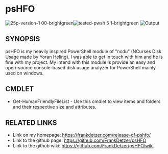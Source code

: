 # psHFO
![25p-version-1 00-brightgreen](https://user-images.githubusercontent.com/57404682/102818919-cf987380-43d2-11eb-9ccb-2ec6b24ed667.png)![tested-pwsh 5 1-brightgreen](https://user-images.githubusercontent.com/57404682/102818921-d0310a00-43d2-11eb-9544-efd82a15a434.png)
![Output](https://user-images.githubusercontent.com/57404682/102819648-23f02300-43d4-11eb-8946-309b626738e2.png)

## SYNOPSIS
psHFO is my heavily inspired PowerShell module of "ncdu" (NCurses Disk Usage made by Yoran Heling). I was able to get in touch with him and he is fine with my project. My intend with this module is provide an easy and open-source console-based disk usage analyzer for PowerShell mainly used on windows.

## CMDLET
* Get-HumanFriendlyFileList - Use this cmdlet to view items and folders and their respective size and attributes. 


## RELATED LINKS
* Link on my homepage: https://frankdetzer.com/release-of-pshfo/
* Link to the github page: https://github.com/FrankDetzer/psHFO
* Link to the github wiki: https://github.com/FrankDetzer/psHFO/wiki